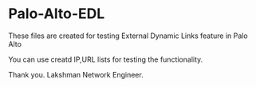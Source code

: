 # Palo-Alto-EDL

These files are created for testing External Dynamic Links feature in Palo Alto

You can use creatd IP,URL lists for testing the functionality.


Thank you.
Lakshman
Network Engineer.
